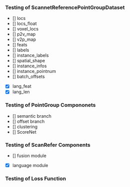 ### Testing of ScannetReferencePointGroupDataset

- [] locs
- [] locs_float
- [] voxel_locs
- [] p2v_map
- [] v2p_map
- [] feats
- [] labels
- [] instance_labels
- [] spatial_shape
- [] instance_infos
- [] instance_pointnum
- [] batch_offsets
- [x] lang_feat
- [x] lang_len

### Testing of PointGroup Compononets

- [] semantic branch
- [] offset branch
- [] clustering
- [] ScoreNet

### Testing of ScanRefer Components

- [] fusion module
- [x] language module

### Testing of Loss Function
